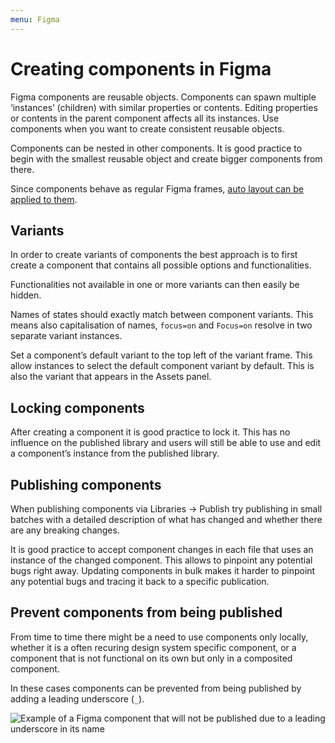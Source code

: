 ```yaml
---
menu: Figma
---
```


# Creating components in Figma

Figma components are reusable objects. Components can spawn multiple ‘instances’ (children) with similar properties or contents. Editing properties or contents in the parent component affects all its instances. Use components when you want to create consistent reusable objects.

Components can be nested in other components. It is good practice to begin with the smallest reusable object and create bigger components from there.

Since components behave as regular Figma frames, [auto layout can be applied to them](figma-autolayout.md).

## Variants

In order to create variants of components the best approach is to first create a component that contains all possible options and functionalities.

Functionalities not available in one or more variants can then easily be hidden.

Names of states should exactly match between component variants. This means also capitalisation of names, `focus=on` and `Focus=on` resolve in two separate variant instances.

Set a component’s default variant to the top left of the variant frame. This allow instances to select the default component variant by default. This is also the variant that appears in the Assets panel.

## Locking components

After creating a component it is good practice to lock it. This has no influence on the published library and users will still be able to use and edit a component’s instance from the published library.

## Publishing components

When publishing components via Libraries → Publish try publishing in small batches with a detailed description of what has changed and whether there are any breaking changes.

It is good practice to accept component changes in each file that uses an instance of the changed component. This allows to pinpoint any potential bugs right away. Updating components in bulk makes it harder to pinpoint any potential bugs and tracing it back to a specific publication.

## Prevent components from being published

From time to time there might be a need to use components only locally, whether it is a often recuring design system specific component, or a component that is not functional on its own but only in a composited component.

In these cases components can be prevented from being published by adding a leading underscore (`_`).

![Example of a Figma component that will not be published due to a leading underscore in its name](https://user-images.githubusercontent.com/248921/145391406-353368de-c7b7-49e8-88fd-cd1a5018dd41.png)
